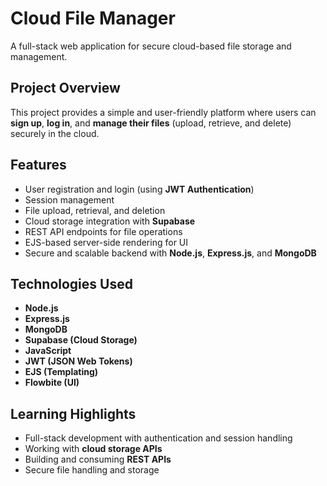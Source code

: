# Cloud File Manager

A full-stack web application for secure cloud-based file storage and management.

## Project Overview

This project provides a simple and user-friendly platform where users can **sign up**, **log in**, and **manage their files** (upload, retrieve, and delete) securely in the cloud.

## Features

- User registration and login (using **JWT Authentication**)
- Session management
- File upload, retrieval, and deletion
- Cloud storage integration with **Supabase**
- REST API endpoints for file operations
- EJS-based server-side rendering for UI
- Secure and scalable backend with **Node.js**, **Express.js**, and **MongoDB**

## Technologies Used

- **Node.js**  
- **Express.js**  
- **MongoDB**  
- **Supabase (Cloud Storage)**  
- **JavaScript**  
- **JWT (JSON Web Tokens)**  
- **EJS (Templating)**
- **Flowbite (UI)**

## Learning Highlights

- Full-stack development with authentication and session handling
- Working with **cloud storage APIs**
- Building and consuming **REST APIs**
- Secure file handling and storage

